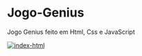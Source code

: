 # Jogo-Genius
Jogo Genius feito em Html, Css e JavaScript

<a href="https://ibb.co/JHh9Yh1"><img src="https://i.ibb.co/89hHyhC/index-html.png" alt="index-html" border="0"></a>
